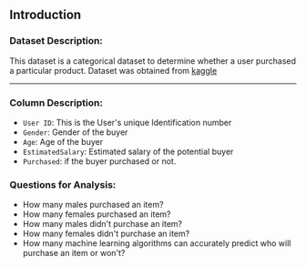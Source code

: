 <a id = "intro"></a>
## Introduction

### Dataset Description:
This dataset is a categorical dataset to determine whether a user purchased a particular product. Dataset was obtained from [kaggle](https://www.kaggle.com/datasets/rakeshrau/social-network-ads)
___

### Column Description:
- `User ID`: This is the User's unique Identification number
- `Gender`: Gender of the buyer
- `Age`: Age of the buyer
- `EstimatedSalary`: Estimated salary of the potential buyer
- `Purchased`: if the buyer purchased or not.

### Questions for Analysis:
- How many males purchased an item?
- How many females purchased an item?
- How many males didn't purchase an item?
- How many females didn't purchase an item?
- How many machine learning algorithms can accurately predict who will purchase an item or won't?
